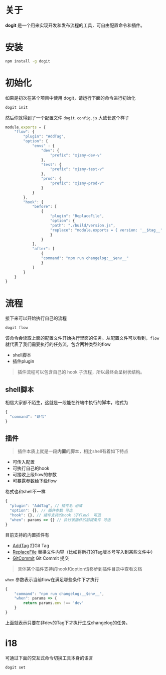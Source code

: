 # 关于

**dogit** 是一个用来实现开发和发布流程的工具，可自由配置命令和插件。

# 安装

```bash
npm install -g dogit
```

# 初始化

如果是初次在某个项目中使用 dogit，请运行下面的命令进行初始化

```bash
dogit init
```
然后你就得到了一个配置文件 `dogit.config.js` 大致长这个样子


```js
module.exports = {
    "flow": {
        "plugin": "AddTag",
        "option": {
            "envs" : {
                "dev": {
                    "prefix": "xjzmy-dev-v"
                },
                "test": {
                    "prefix": "xjzmy-test-v"
                },
                "prod": {
                    "prefix": "xjzmy-prod-v"
                }
            }
        },
        "hook": {
            "before": [
                {
                    "plugin": "ReplaceFile",
                    "option": {
                    "path": "./build/version.js",
                    "replace": "module.exports = { version: '__$tag__' }"
                    }
                }
            ],
            "after": [
                {
                "command": "npm run changelog:__$env__"
                }
            ]
        }
    }
}
```


# 流程
接下来可以开始执行自己的流程

```bash
dogit flow
```

该命令会读取上面的配置文件开始执行里面的任务。从配置文件可以看到，`flow` 就代表了我们需要执行的任务流，包含两种类型的flow

- shell脚本
- 插件plugin

> 插件流程可以包含自己的 hook 子流程，所以最终会呈树状结构。


## shell脚本

相信大家都不陌生，这就是一段能在终端中执行的脚本，格式为

```js
{
  "command": "命令"
}
```

## 插件

> 插件本质上就是一段**内置**的脚本，相比shell有着如下特点

- 可传入配置
- 可执行自己的hook
- 可接收上级flow的参数
- 可暴露参数给下级flow


格式也和shell不一样

```js
{
  "plugin": "AddTag", // 插件名 必填
  "option": {}, // 插件参数 可选
  "hook": {}, // 插件支持的hook（子flow） 可选
  "when": params => {} // 执行该插件的前提条件 可选
}
```

目前支持的内置插件有

- [AddTag](./plugin/AddTag)  打Git Tag
- [ReplaceFile](./plugin/ReplaceFile) 替换文件内容（比如将新打的Tag版本号写入到某些文件中）
- [GitCommit](./plugin/GitCommit) Git Commit 提交


> 具体某个插件支持的hook和option请移步到插件目录中查看文档


`when` 参数表示当前flow在满足哪些条件下才执行

```js
{
    "command": "npm run changelog:__$env__",
    "when": params => {
        return params.env !== 'dev'
    }
}
```

上面就表示只要在非dev的Tag下才执行生成changelog的任务。


# i18

可通过下面的交互式命令切换工具本身的语言

```bash
dogit set
```